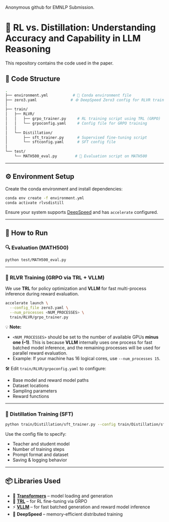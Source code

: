 Anonymous github for EMNLP Submission.


# 🧠 RL vs. Distillation: Understanding Accuracy and Capability in LLM Reasoning

This repository contains the code used in the paper.

## 📁 Code Structure

```bash
.
├── environment.yml           # 🧪 Conda environment file
├── zero3.yaml               # ⚙️ DeepSpeed Zero3 config for RLVR training
│
├── train/
│   ├── RLVR/
│   │   ├── grpo_trainer.py     # RL training script using TRL (GRPO)
│   │   └── grpoconfig.yaml     # Config file for GRPO training
│   │
│   └── Distillation/
│       ├── sft_trainer.py      # Supervised fine-tuning script
│       └── sftconfig.yaml      # SFT config file
│
└── test/
    └── MATH500_eval.py        # 🎯 Evaluation script on MATH500
````

---

## ⚙️ Environment Setup

Create the conda environment and install dependencies:

```bash
conda env create -f environment.yml
conda activate rlvsdistill
```

Ensure your system supports [DeepSpeed](https://www.deepspeed.ai/) and has `accelerate` configured.

---

## 🚀 How to Run

### 🔍 Evaluation (MATH500)

```bash
python test/MATH500_eval.py
```

---

### 🧪 RLVR Training (GRPO via TRL + VLLM)

We use **TRL** for policy optimization and **VLLM** for fast multi-process inference during reward evaluation.

```bash
accelerate launch \
  --config_file zero3.yaml \
  --num_processes <NUM_PROCESSES> \
  train/RLVR/grpo_trainer.py
```

💡 **Note:**

* `<NUM_PROCESSES>` should be set to the number of available GPUs **minus one (–1)**.
  This is because **VLLM** internally uses one process for fast batched model inference, and the remaining processes will be used for parallel reward evaluation.
* Example: If your machine has 16 logical cores, use `--num_processes 15`.

🛠️ Edit `train/RLVR/grpoconfig.yaml` to configure:

* Base model and reward model paths
* Dataset locations
* Sampling parameters
* Reward functions

---

### 📘 Distillation Training (SFT)

```bash
python train/Distillation/sft_trainer.py --config train/Distillation/sftconfig.yaml
```

Use the config file to specify:

* Teacher and student model
* Number of training steps
* Prompt format and dataset
* Saving & logging behavior

---

## 📦 Libraries Used

* 🤗 **[Transformers](https://github.com/huggingface/transformers)** – model loading and generation
* 🤗 **[TRL](https://github.com/huggingface/trl)** – for RL fine-tuning via GRPO
* ⚡ **[VLLM](https://github.com/vllm-project/vllm)** – for fast batched generation and reward model inference
* 🧪 **DeepSpeed** – memory-efficient distributed training


